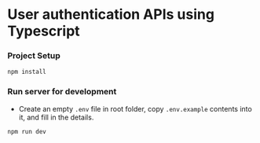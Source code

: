 # User authentication APIs using Typescript

### Project Setup

```
npm install
```

### Run server for development

- Create an empty `.env` file in root folder, copy `.env.example` contents into it, and fill in the details.

```
npm run dev
```
